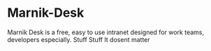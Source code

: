# Marnik-Desk
Marnik Desk is a free, easy to use intranet designed for work teams, developers especially.
Stuff Stuff
It dosent matter
